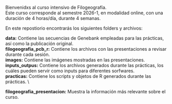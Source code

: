 Bienvenidxs al curso intensivo de Filogeografía. \
Este curso corresponde al semestre 2026-1, en modalidad online, con una duración de 4 horas/día, durante 4 semanas.

En este repostiorio encontrarás los siguientes folders y archivos:

**data:** Contiene las secuencias de Genebank empleadas para las prácticas, así como la publicación original. \
**filogeografia_pcb_r:** Contiene los archivos con las presentaciones a revisar durante cada sesión. \
**images:** Contiene las imágenes mostradas en las presentaciones. \
**inputs_outpus:** Contiene los archivos generados durante las prácticas, los cuáles pueden servir como inputs para diferentes sorfwares. \
**practicas:** Contiene los scripts y objetos de R generados durante las prácticas. \

**filogeografia_presentacion:** Muestra la información más relevante sobre el curso. 
